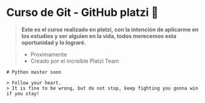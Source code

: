 #  Curso de Git - GitHub platzi 💚


> **Este es el curso realizado en platzi, con la intención de aplicarme en los estudios y ser alguien en la vida, todos merecemos esta oportunidad y lo lograré.**

> * Proximamente
> * Creado por el increíble Platzi Team

```
# Python master soon

> Follow your heart.
> It is fine to be wrong, but do not stop, keep fighting you gonna win if you stay!

